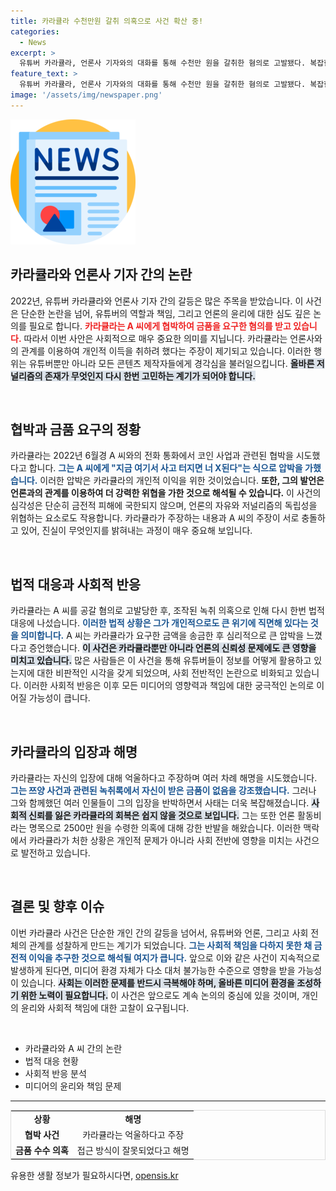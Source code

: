 ```yaml
---
title: 카라큘라 수천만원 갈취 의혹으로 사건 확산 중!
categories:
  - News
excerpt: >
  유튜버 카라큘라, 언론사 기자와의 대화를 통해 수천만 원을 갈취한 혐의로 고발됐다. 복잡한 코인 거래의 뒷이야기와 함께, 카라큘라의 해명과 논란의 진실이 밝혀진다!
feature_text: >
  유튜버 카라큘라, 언론사 기자와의 대화를 통해 수천만 원을 갈취한 혐의로 고발됐다. 복잡한 코인 거래의 뒷이야기와 함께, 카라큘라의 해명과 논란의 진실이 밝혀진다!
image: '/assets/img/newspaper.png'
---
```


<p><img src="/assets/img/newspaper.png" alt="kimp 속보" /></p>

<h2 data-ke-size="size26">카라큘라와 언론사 기자 간의 논란</h2>

<p data-ke-size="size16">2022년, 유튜버 카라큘라와 언론사 기자 간의 갈등은 많은 주목을 받았습니다. 이 사건은 단순한 논란을 넘어, 유튜버의 역할과 책임, 그리고 언론의 윤리에 대한 심도 깊은 논의를 필요로 합니다. <b><span style="color: #ee2323;">카라큘라는 A 씨에게 협박하여 금품을 요구한 혐의를 받고 있습니다.</span></b> 따라서 이번 사안은 사회적으로 매우 중요한 의미를 지닙니다. 카라큘라는 언론사와의 관계를 이용하여 개인적 이득을 취하려 했다는 주장이 제기되고 있습니다. 이러한 행위는 유튜버뿐만 아니라 모든 콘텐츠 제작자들에게 경각심을 불러일으킵니다. <b><span style="background-color: #21538527;">올바른 저널리즘의 존재가 무엇인지 다시 한번 고민하는 계기가 되어야 합니다.</span></b></p>

<p data-ke-size="size16">&nbsp;</p>

<h2 data-ke-size="size26">협박과 금품 요구의 정황</h2>

<p data-ke-size="size16">카라큘라는 2022년 6월경 A 씨와의 전화 통화에서 코인 사업과 관련된 협박을 시도했다고 합니다. <b><span style="color: #1a5490;">그는 A 씨에게 "지금 여기서 사고 터지면 너 X된다"는 식으로 압박을 가했습니다.</span></b> 이러한 압박은 카라큘라의 개인적 이익을 위한 것이었습니다. <b><span style="ee2323;">또한, 그의 발언은 언론과의 관계를 이용하여 더 강력한 위협을 가한 것으로 해석될 수 있습니다.</span></b> 이 사건의 심각성은 단순히 금전적 피해에 국한되지 않으며, 언론의 자유와 저널리즘의 독립성을 위협하는 요소로도 작용합니다. 카라큘라가 주장하는 내용과 A 씨의 주장이 서로 충돌하고 있어, 진실이 무엇인지를 밝혀내는 과정이 매우 중요해 보입니다.</p>

<p data-ke-size="size16">&nbsp;</p>

<h2 data-ke-size="size26">법적 대응과 사회적 반응</h2>

<p data-ke-size="size16">카라큘라는 A 씨를 공갈 혐의로 고발당한 후, 조작된 녹취 의혹으로 인해 다시 한번 법적 대응에 나섰습니다. <b><span style="color: #1a5490;">이러한 법적 상황은 그가 개인적으로도 큰 위기에 직면해 있다는 것을 의미합니다.</span></b> A 씨는 카라큘라가 요구한 금액을 송금한 후 심리적으로 큰 압박을 느꼈다고 증언했습니다. <b><span style="background-color: #21538527;">이 사건은 카라큘라뿐만 아니라 언론의 신뢰성 문제에도 큰 영향을 미치고 있습니다.</span></b> 많은 사람들은 이 사건을 통해 유튜버들이 정보를 어떻게 활용하고 있는지에 대한 비판적인 시각을 갖게 되었으며, 사회 전반적인 논란으로 비화되고 있습니다. 이러한 사회적 반응은 이후 모든 미디어의 영향력과 책임에 대한 궁극적인 논의로 이어질 가능성이 큽니다.</p>

<p data-ke-size="size16">&nbsp;</p>

<h2 data-ke-size="size26">카라큘라의 입장과 해명</h2>

<p data-ke-size="size16">카라큘라는 자신의 입장에 대해 억울하다고 주장하며 여러 차례 해명을 시도했습니다. <b><span style="color: #1a5490;">그는 쯔양 사건과 관련된 녹취록에서 자신이 받은 금품이 없음을 강조했습니다.</span></b> 그러나 그와 함께했던 여러 인물들이 그의 입장을 반박하면서 사태는 더욱 복잡해졌습니다. <b><span style="background-color: #21538527;">사회적 신뢰를 잃은 카라큘라의 회복은 쉽지 않을 것으로 보입니다.</span></b> 그는 또한 언론 활동비라는 명목으로 2500만 원을 수령한 의혹에 대해 강한 반발을 해왔습니다. 이러한 맥락에서 카라큘라가 처한 상황은 개인적 문제가 아니라 사회 전반에 영향을 미치는 사건으로 발전하고 있습니다.</p>

<p data-ke-size="size16">&nbsp;</p>

<h2 data-ke-size="size26">결론 및 향후 이슈</h2>

<p data-ke-size="size16">이번 카라큘라 사건은 단순한 개인 간의 갈등을 넘어서, 유튜버와 언론, 그리고 사회 전체의 관계를 성찰하게 만드는 계기가 되었습니다. <b><span style="color: #1a5490;">그는 사회적 책임을 다하지 못한 채 금전적 이익을 추구한 것으로 해석될 여지가 큽니다.</span></b> 앞으로 이와 같은 사건이 지속적으로 발생하게 된다면, 미디어 환경 자체가 다소 대처 불가능한 수준으로 영향을 받을 가능성이 있습니다. <b><span style="background-color: #21538527;">사회는 이러한 문제를 반드시 극복해야 하며, 올바른 미디어 환경을 조성하기 위한 노력이 필요합니다.</span></b> 이 사건은 앞으로도 계속 논의의 중심에 있을 것이며, 개인의 윤리와 사회적 책임에 대한 고찰이 요구됩니다.</p>

<p data-ke-size="size16">&nbsp;</p>

<ul>
    <li>카라큘라와 A 씨 간의 논란</li>
    <li>법적 대응 현황</li>
    <li>사회적 반응 분석</li>
    <li>미디어의 윤리와 책임 문제</li>
</ul>

<hr>

<table style="width:100%; border: 1px solid #ddd;">
    <tr>
        <td style="text-align: center; height: 17px;"><b>상황</b></td>
        <td style="text-align: center; height: 17px;"><b>해명</b></td>
    </tr>
    <tr>
        <td style="text-align: center; height: 17px;"><b>협박 사건</b></td>
        <td style="text-align: center; height: 17px;">카라큘라는 억울하다고 주장</td>
    </tr>
    <tr>
        <td style="text-align: center; height: 17px;"><b>금품 수수 의혹</b></td>
        <td style="text-align: center; height: 17px;">접근 방식이 잘못되었다고 해명</td>
    </tr>
</table>
유용한 생활 정보가 필요하시다면, <a href="https://opensis.kr" rel="dofollow">opensis.kr</a>


